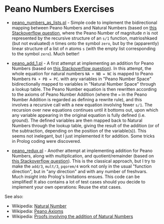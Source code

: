 # Peano Numbers Exercises

- [peano_numbers_as_lists.pl](peano_numbers_as_lists.pl) - Simple code to implement the bidirectional mapping between Peano Numbers and Natural Numbers (based on [this Stackoverflow question](https://stackoverflow.com/questions/8954435/convert-peano-number-sn-to-integer-in-prolog), where the Peano Number of magnitude _n_ is not represented by the recursive structure of an `s/1` function, matrioshkaed (but not evaluated) _n_ times onto the symbol `zero`, but by the (apparently) linear structure of a list of _n_ atoms `s` (with the empty list corresponding to the symbol `zero`). Much better!

- [peano_add_1.pl](peano_add_1.pl) - A first attempt at implementing an addition for Peano Numbers (based on [this Stackoverflow question](https://stackoverflow.com/questions/62088500/how-can-i-write-two-predicates-a-division-and-remainder-in-prolog)). In this attempt, the whole equation for natural numbers `NA + NB = NC` is mapped to Peano Numbers `PA + PB = PC`. with any variables in "Peano Number Space" bidirectionally mapped to variables in "Natural Number Space" through a lookup table. The Peano Number equation is then rewritten according to the axioms of Peano Number Addition (where the `=` in the Peano Number Addition is regarded as defining a rewrite rule), and this involves a recursive call with a new equation involving fewer `s/1`. The recursion over new equations continues until it bottoms out, upon which any variable appearing in the original equation is fully defined (i.e. ground). The defined variables are then mapped back to Natural Numbers through the lookup table, giving the result of the addition (or of the subtraction, depending on the position of the variable(s)). This seems not inelegant, but I just implemented it for addition. Some tricks in Prolog coding were discovered. 

- [peano_redux.pl](peano_redux.pl) - Another attempt at implementing addition for Peano Numbers, along with multiplication, and quotient/remainder (based on [this Stackoverflow question](https://stackoverflow.com/questions/62132704/times-quotient-and-remainder-predicates-in-prolog)). This is the classical approach, but I try to make the `add/3`, `mult/3`, `pqorem/4` work not only in the usual "function direction", but in "any direction" and with any number of freshvars. Much insight into Prolog's limitations ensues. This code can be simplified! It also contains a lot of test cases should you decide to implement your own operations: Reuse the etst cases.

See also: 

- Wikipedia: [Natural Number](https://en.wikipedia.org/wiki/Natural_number)
- Wikipedia: [Peano Axioms](https://en.wikipedia.org/wiki/Peano_axioms)
- Wikipedia: [Proofs involving the addition of Natural Numbers](https://en.wikipedia.org/wiki/Proofs_involving_the_addition_of_natural_numbers)
